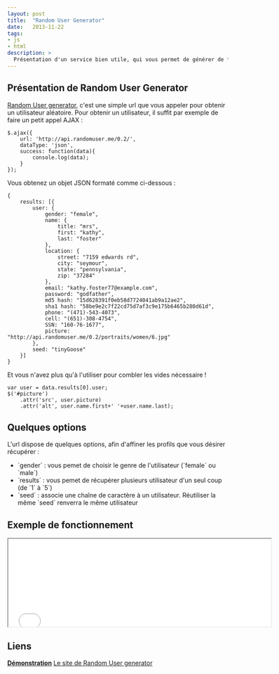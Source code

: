 ```yaml
---
layout: post
title:  "Random User Generator"
date:   2013-11-22
tags:
- js
- html
description: >
  Présentation d'un service bien utile, qui vous permet de générer de faux utilisateurs, à utiliser en guise de placeholders.
---
```


## Présentation de Random User Generator

[Random User generator](http://randomuser.me), c'est une simple url que vous appeler pour obtenir un utilisateur aléatoire. Pour obtenir un utilisateur, il suffit par exemple de faire un petit appel AJAX :

	$.ajax({
		url: 'http://api.randomuser.me/0.2/',
		dataType: 'json',
		success: function(data){
			console.log(data);
		}
	});

Vous obtenez un objet JSON formaté comme ci-dessous :

	{
		results: [{
			user: {
				gender: "female",
				name: {
					title: "mrs",
					first: "kathy",
					last: "foster"
				},
				location: {
					street: "7159 edwards rd",
					city: "seymour",
					state: "pennsylvania",
					zip: "37284"
				},
				email: "kathy.foster77@example.com",
				password: "godfather",
				md5 hash: "15d628391f0eb58d7724041ab9a12ae2",
				sha1 hash: "58be9e2c7f22cd75d7af3c9e175b6465b280d61d",
				phone: "(471)-543-4073",
				cell: "(651)-308-4754",
				SSN: "160-76-1677",
				picture: "http://api.randomuser.me/0.2/portraits/women/6.jpg"
			},
			seed: "tinyGoose"
		}]
	}

Et vous n'avez plus qu'à l'utiliser pour combler les vides nécessaire !

	var user = data.results[0].user;
	$('#picture')
		.attr('src', user.picture)
		.attr('alt', user.name.first+' '+user.name.last);

## Quelques options

L'url dispose de quelques options, afin d'affiner les profils que vous désirer récupérer :
<ul>
	<li>`gender` : vous pemet de choisir le genre de l'utilisateur (`female` ou `male`)</li>
	<li>`results` : vous pemet de récupérer plusieurs utilisateur d'un seul coup (de `1` à `5`)</li>
	<li>`seed` : associe une chaîne de caractère à un utilisateur. Réutiliser la même `seed` renverra le même utilisateur</li>
</ul>

## Exemple de fonctionnement

<center><iframe src="{{ site.url }}/demos/random-user-generator/index.html" width="600" height="200"></iframe></center>

## Liens
[**Démonstration**](https://blog.smarchal.com/demos/random-user-generator/index.html)
[Le site de Random User generator](http://randomuser.me)